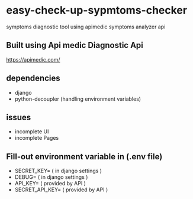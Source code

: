 # easy-check-up-sypmtoms-checker
symptoms diagnostic tool using apimedic symptoms analyzer api

## Built using Api medic Diagnostic Api
https://apimedic.com/

## dependencies 
- django
- python-decoupler (handling environment variables)

## issues
- incomplete UI
- incomplete Pages

## Fill-out environment variable in (.env file)
- SECRET_KEY= ( in django settings )
- DEBUG= ( in django settings )
- API_KEY= ( provided by API ) 
- SECRET_API_KEY= ( provided by API )
